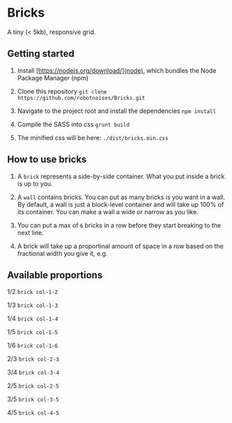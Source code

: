 # Bricks
A tiny (< 5kb), responsive grid.

## Getting started
1. Install [https://nodejs.org/download/](node), which bundles the Node Package Manager (npm)

2. Clone this repository `git clone https://github.com/robotnoises/Bricks.git`

3. Navigate to the project root and install the dependencies `npm install`

4. Compile the SASS into css `grunt build`

5. The minified css will be here: `./dist/bricks.min.css`

## How to use bricks
1. A `brick` represents a side-by-side container. What you put inside a brick is up to you.

2. A `wall` contains bricks. You can put as many bricks is you want in a wall. By default, a wall is just a block-level container and will take up 100% of its container. You can make a wall a wide or narrow as you like.

3. You can put a max of `6` bricks in a row before they start breaking to the next line.

4. A brick will take up a proportinal amount of space in a row based on the fractional width you give it, e.g.

    <!-- Three column layout --->
    <div class="wall">
      <div class="brick col-1-3"></div>
      <div class="brick col-1-3"></div>
      <div class="brick col-1-3"></div>
    </div>

## Available proportions
1/2 `brick col-1-2`

1/3 `brick col-1-3`

1/4 `brick col-1-4`

1/5 `brick col-1-5`

1/6 `brick col-1-6`

2/3 `brick col-2-3`

3/4 `brick col-3-4`

2/5 `brick col-2-5`

3/5 `brick col-3-5`

4/5 `brick col-4-5`


